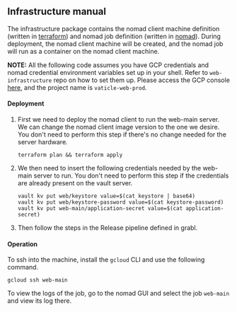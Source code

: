## Infrastructure manual

The infrastructure package contains the nomad client machine definition (written in [terraform](https://www.terraform.io/)) and nomad job definition (written in [nomad](https://www.nomadproject.io/)). During deployment, the nomad client machine will be created, and the nomad job will run as a container on the nomad client machine.

**NOTE:** All the following code assumes you have GCP credentials and nomad credential environment variables set up in your shell. Refer to `web-infrastructure` repo on how to set them up. Please access the GCP console [here](https://console.cloud.google.com/), and the project name is `vaticle-web-prod`.

#### Deployment

1. First we need to deploy the nomad client to run the web-main server. We can change the nomad client image version to the one we desire. You don't need to perform this step if there's no change needed for the server hardware.

    ```
   terraform plan && terraform apply
    ```

2. We then need to insert the following credentials needed by the web-main server to run. You don't need to perform this step if the credentials are already present on the vault server.

    ```
   vault kv put web/keystore value=$(cat keystore | base64)
   vault kv put web/keystore-password value=$(cat keystore-password)
   vault kv put web-main/application-secret value=$(cat application-secret)
    ```
 
3. Then follow the steps in the Release pipeline defined in grabl.

#### Operation

To ssh into the machine, install the `gcloud` CLI and use the following command.

```
gcloud ssh web-main
```

To view the logs of the job, go to the nomad GUI and select the job `web-main` and view its log there.
